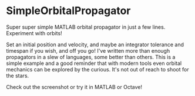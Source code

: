 # SimpleOrbitalPropagator
Super super simple MATLAB orbital propagator in just a few lines. Experiment with orbits!

Set an initial position and velocity, and maybe an integrator tolerance and timespan
if you wish, and off you go! I've written more than enough propagators in a slew of
languages, some better than others. This is a simple example and a good reminder
that with modern tools even orbital mechanics can be explored by the curious. It's
not out of reach to shoot for the stars.

Check out the screenshot or try it in MATLAB or Octave!
